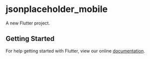 # jsonplaceholder_mobile

A new Flutter project.

## Getting Started

For help getting started with Flutter, view our online
[documentation](https://flutter.io/).
